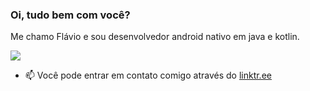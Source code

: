 ### Oi, tudo bem com você?
Me chamo Flávio e sou desenvolvedor android nativo em java e kotlin. 

<div>
  <a href="https://github.com/flavio-junior">
    <img align="center" src="https://github-readme-stats.vercel.app/api?username=flavio-junior&show_icons=true&theme=dracula&include_all_commits=true&count_private=true"/>
  </a>
</div>  

- 📫 Você pode entrar em contato comigo através do  [linktr.ee](https://linktr.ee/flaviojunior.ofc)
